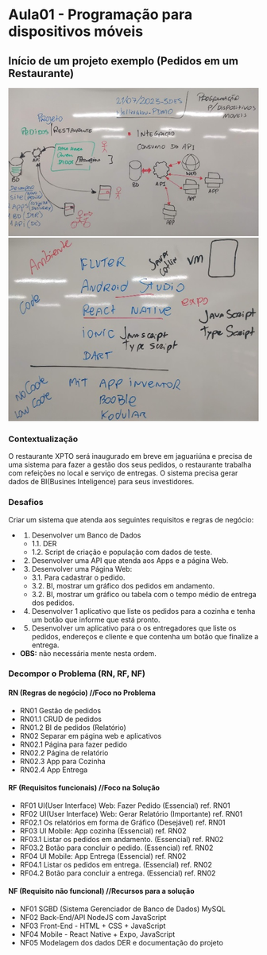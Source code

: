 # Aula01 - Programação para dispositivos móveis

## Início de um projeto exemplo (Pedidos em um Restaurante)

![Lousa1](./lousa1.jpg)
![Lousa1](./lousa2.jpg)

### Contextualização
O restaurante XPTO será inaugurado em breve em jaguariúna e precisa de uma sistema para fazer a gestão dos seus pedidos, o restaurante trabalha com refeições no local e serviço de entregas. O sistema precisa gerar dados de BI(Busines Inteligence) para seus investidores.

### Desafios
Criar um sistema que atenda aos seguintes requisitos e regras de negócio:
- 1. Desenvolver um Banco de Dados
    - 1.1. DER
    - 1.2. Script de criação e população com dados de teste.
- 2. Desenvolver uma API que atenda aos Apps e a página Web.
- 3. Desenvolver uma Página Web:
    - 3.1. Para cadastrar o pedido.
    - 3.2. BI, mostrar um gráfico dos pedidos em andamento.
    - 3.2. BI, mostrar um gráfico ou tabela com o tempo médio de entrega dos pedidos.
- 4. Desenvolver 1 aplicativo que liste os pedidos para a cozinha e tenha um botão que informe que está pronto.
- 5. Desenvolver um aplicativo para o os entregadores que liste os pedidos, endereços e cliente e que contenha um botão que finalize a entrega.
- **OBS:** não necessária mente nesta ordem.

### Decompor o Problema (RN, RF, NF)
#### RN (Regras de negócio) //Foco no Problema
- RN01 Gestão de pedidos
- RN01.1 CRUD de pedidos
- RN01.2 BI de pedidos (Relatório)
- RN02 Separar em página web e aplicativos
- RN02.1 Página para fazer pedido
- RN02.2 Página de relatório
- RN02.3 App para Cozinha
- RN02.4 App Entrega
#### RF (Requisitos funcionais) //Foco na Solução
- RF01 UI(User Interface) Web: Fazer Pedido (Essencial) ref. RN01
- RF02 UI(User Interface) Web: Gerar Relatório (Importante) ref. RN01
- RF02.1 Os relatórios em forma de Gráfico (Desejável) ref. RN01
- RF03 UI Mobile: App cozinha (Essencial) ref. RN02
- RF03.1 Listar os pedidos em andamento. (Essencial) ref. RN02
- RF03.2 Botão para concluir o pedido. (Essencial) ref. RN02
- RF04 UI Mobile: App Entrega (Essencial) ref. RN02
- RF04.1 Listar os pedidos em entrega. (Essencial) ref. RN02
- RF04.2 Botão para concluir a entrega. (Essencial) ref. RN02
#### NF (Requisito não funcional) //Recursos para a solução
- NF01 SGBD (Sistema Gerenciador de Banco de Dados) MySQL
- NF02 Back-End/API NodeJS com JavaScript
- NF03 Front-End - HTML + CSS + JavaScript
- NF04 Mobile - React Native + Expo, JavaScript
- NF05 Modelagem dos dados DER e documentação do projeto